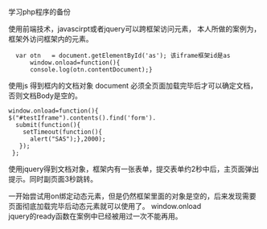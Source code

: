 学习php程序的备份

使用前端技术，javascirpt或者jquery可以跨框架访问元素， 本人所做的案例为，框架外访问框架内的元素。
      
      var otn   = document.getElementById('as'); 该iframe框架id是as
		  window.onload=function(){
		  console.log(otn.contentDocument);} 

使用js 得到框内的文档对象 document 必须全页面加载完毕后才可以确定文档，否则文档Body是空的。

    window.onload=function(){   
	$("#testIframe").contents().find('form').
	  submit(function(){
		setTimeout(function(){
          alert("SAS");},2000);
       });
     };
使用jquery得到文档对象，框架内有一张表单，提交表单约2秒中后，主页面弹出提示。同时副页面3秒跳转。

一开始尝试用on绑定动态元素，但是仍然框架里面的对象是空的，后来发现需要页面彻底加载完毕后动态元素就可以使用了。
window.onload  
jquery的ready函数在案例中已经被用过一次不能再用。
